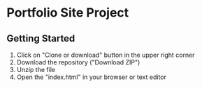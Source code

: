 # Portfolio Site Project

## Getting Started

1. Click on "Clone or download" button in the upper right corner
2. Download the repository ("Download ZIP")
3. Unzip the file
4. Open the "index.html" in your browser or text editor

